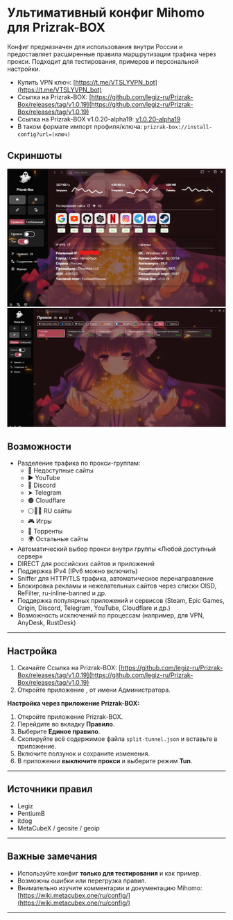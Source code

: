 # Ультимативный конфиг Mihomo для Prizrak-BOX 

Конфиг предназначен для использования внутри России и предоставляет расширенные правила маршрутизации трафика через прокси. Подходит для тестирования, примеров и персональной настройки. 

- Купить VPN ключ: [https://t.me/VTSLYVPN_bot](https://t.me/VTSLYVPN_bot)  
- Ссылка на Prizrak-BOX: [https://github.com/legiz-ru/Prizrak-Box/releases/tag/v1.0.19](https://github.com/legiz-ru/Prizrak-Box/releases/tag/v1.0.19)
-  Ссылка на Prizrak-BOX v1.0.20-alpha19: [v1.0.20-alpha19](https://github.com/legiz-ru/Prizrak-Box/releases/tag/v1.0.20-alpha1)
- В таком формате импорт профиля/ключа: `prizrak-box://install-config?url=(ключ)`

## Скриншоты

![Интерфейс](https://github.com/vtslynet-cyber/Prizrak-BOX-split-tunnel/blob/main/1.png)  
![Интерфейс](https://github.com/vtslynet-cyber/Prizrak-BOX-split-tunnel/blob/main/2.png)

## Возможности

- Разделение трафика по прокси-группам:
  - 🚫 Недоступные сайты
  - ▶️ YouTube
  - 💬 Discord
  - ➤ Telegram
  - 🟠 Cloudflare
  - ⚪🔵🔴 RU сайты
  - 🎮 Игры
  - 🔗 Торренты
  - 🌍 Остальные сайты
- Автоматический выбор прокси внутри группы «Любой доступный сервер»
- DIRECT для российских сайтов и приложений
- Поддержка IPv4 (IPv6 можно включить)
- Sniffer для HTTP/TLS трафика, автоматическое перенаправление
- Блокировка рекламы и нежелательных сайтов через списки OISD, ReFilter, ru-inline-banned и др.
- Поддержка популярных приложений и сервисов (Steam, Epic Games, Origin, Discord, Telegram, YouTube, Cloudflare и др.)
- Возможность исключений по процессам (например, для VPN, AnyDesk, RustDesk)

---

## Настройка

1. Скачайте Ссылка на Prizrak-BOX: [https://github.com/legiz-ru/Prizrak-Box/releases/tag/v1.0.19](https://github.com/legiz-ru/Prizrak-Box/releases/tag/v1.0.19)  
2. Откройте приложение , от имени Администратора. 

**Настройка через приложение Prizrak-BOX:**

1. Откройте приложение Prizrak-BOX.  
2. Перейдите во вкладку **Правило**.  
3. Выберите **Единое правило**.  
4. Скопируйте всё содержимое файла `split-tunnel.json` и вставьте в приложение.  
5. Включите ползунок и сохраните изменения.  
6. В приложении **выключите прокси** и выберите режим **Tun**.

---

## Источники правил

- Legiz  
- PentiumB  
- itdog  
- MetaCubeX / geosite / geoip  

---

## Важные замечания

- Используйте конфиг **только для тестирования** и как пример.  
- Возможны ошибки или перегрузка правил.  
- Внимательно изучите комментарии и документацию Mihomo: [https://wiki.metacubex.one/ru/config/](https://wiki.metacubex.one/ru/config/)  

---

